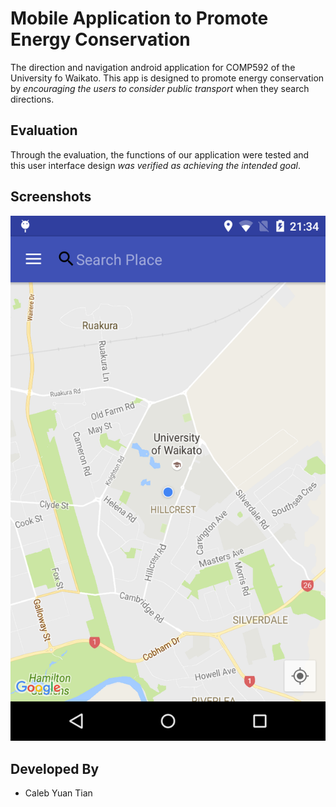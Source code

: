 # Mobile Application to Promote Energy Conservation

The direction and navigation android application for COMP592 of the University fo Waikato. This app is designed to promote energy conservation by *encouraging the users to consider public transport* when they search directions.

## Evaluation

Through the evaluation, the functions of our application were tested and this user interface design *was verified as achieving the intended goal*.

## Screenshots

![alt text](screenshots/Screenshot_2016-09-14-21-34-35.png "This initial layout")

## Developed By
* Caleb Yuan Tian